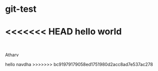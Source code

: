 # git-test
<<<<<<< HEAD
hello world
=======

<br>
<p>Atharv</p>
hello navdha
>>>>>>> bc91979179058ed1751980d2acc8ad7e537ac278
